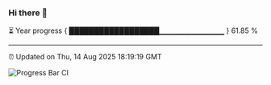 ### Hi there 👋

⏳ Year progress { ██████████████████▁▁▁▁▁▁▁▁▁▁▁▁ } 61.85 %

---

⏰ Updated on Thu, 14 Aug 2025 18:19:19 GMT

![Progress Bar CI](https://github.com/code-lakshay/GitHub-Actions-Demo/workflows/Progress%20Bar%20CI/badge.svg)
